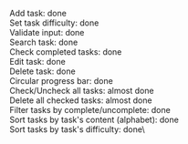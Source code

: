 Add task:                                   done\
Set task difficulty:                        done\
Validate input:                             done\
Search task:                                done\
Check completed tasks:                      done\
Edit task:                                  done\
Delete task:                                done\
Circular progress bar:                      done\
Check/Uncheck all tasks:                    almost done\
Delete all checked tasks:                   almost done\
Filter tasks by complete/uncomplete:        done\
Sort tasks by task's content (alphabet):    done\
Sort tasks by task's difficulty:            done\